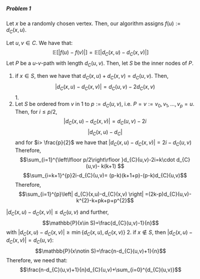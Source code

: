 ##### Problem 1

Let $x$ be a randomly chosen vertex. Then, our algorithm assigns $f(u):=d_{C}(x,u)$.

Let $u,v\in C$. We have that: $$\mathbb{E}[\left| f(u)-f(v) \right| ]=\mathbb{E}[\left| d_{C}(x,u)-d_{C}(x,v) \right| ]$$ Let $P$ be a $u$-$v$-path with length $d_{C}(u,v)$. Then, let $S$ be the inner nodes of $P$.


1. if $x\in S$, then we have that $d_{C}(x,u)+d_{C}(x,v)=d_{C}(u,v)$. Then, $$\left| d_{C}(x,u)-d_{C}(x,v) \right| =d_{C}(u,v)-2d_{C}(x,v) $$
	1. 
2. Let $S$ be ordered from $v$ in $1$ to $p:=d_{C}(u,v)$, i.e. $P=v:=v_{0},v_{1},\dots,v_{p}=u$. Then, for $i\leq p /2$, $$\left| d_{C}(x,u)-d_{C}(x,v) \right| =d_{C}(u,v)-2i$$$$\left| d_{C}(x,u)-d_{C} \right| $$and for $i> \frac{p}{2}$ we have that $\left| d_{C}(x,u)-d_{C}(x,v) \right|=2i-d_{C}(u,v)$
	Therefore, $$\sum_{i=1}^{\left\lfloor p/2\right\rfloor }d_{C}(u,v)-2i=k\cdot  d_{C}(u,v)- k(k+1) $$
	$$\sum_{i=k+1}^{p}2i-d_{C}(u,v)= (p-k)(k+1+p)-(p-k)d_{C}(u,v)$$Therefore, $$\sum_{i=1}^{p}\left| d_{C}(x,u)-d_{C}(x,v) \right| =(2k-p)d_{C}(u,v)-k^{2}-k+pk+p+p^{2}$$
   
$\left| d_{C}(x,u)-d_{C}(x,v) \right|\leq d_{C}(u,v)$ and further, 
$$\mathbb{P}(x\in S)=\frac{d_{C}(u,v)-1}{n}$$with $\left| d_{C}(x,u)-d_{C}(x,v) \right|\geq \min\{ d_{C}(x,u),d_{C}(x,v) \}$
2. if $x\notin S$, then $\left| d_{C}(x,u)-d_{C}(x,v) \right| = d_{C}(u,v)$: $$\mathbb{P}(x\notin S)=\frac{n-d_{C}(u,v)+1}{n}$$Therefore, we need that: $$\frac{n-d_{C}(u,v)+1}{n}d_{C}(u,v)+\sum_{i=0}^{d_{C}(u,v)}$$